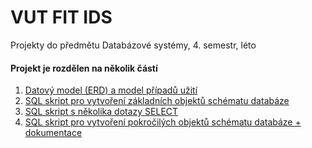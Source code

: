 # VUT FIT IDS

Projekty do předmětu Databázové systémy, 4. semestr, léto


#### Projekt je rozdělen na několik částí
1. [Datový model (ERD) a model případů užití](./Projekt_part1/)
2. [SQL skript pro vytvoření základních objektů schématu databáze](./Projekt_part2/)
3. [SQL skript s několika dotazy SELECT](./Projekt_part3/)
4. [SQL skript pro vytvoření pokročilých objektů schématu databáze + dokumentace](./Projekt_part4/)

